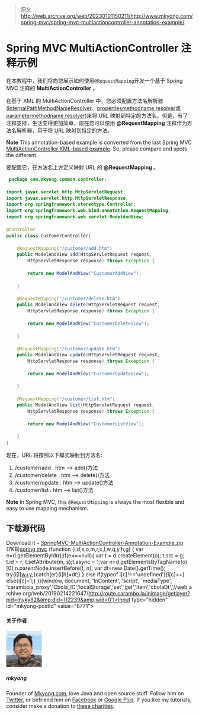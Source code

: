 > 原文：<http://web.archive.org/web/20230101150211/http://www.mkyong.com/spring-mvc/spring-mvc-multiactioncontroller-annotation-example/>

# Spring MVC MultiActionController 注释示例

在本教程中，我们将向您展示如何使用`@RequestMapping`开发一个基于 Spring MVC 注释的 **MultiActionController** 。

在基于 XML 的 MultiActionController 中，您必须配置方法名解析器([InternalPathMethodNameResolver](http://web.archive.org/web/20190214221647/http://www.mkyong.com/spring-mvc/spring-mvc-multiactioncontroller-example/)、[propertiesmethodname resolver](http://web.archive.org/web/20190214221647/http://www.mkyong.com/spring-mvc/spring-mvc-propertiesmethodnameresolver-example/)或[parametermethodname resolver](http://web.archive.org/web/20190214221647/http://www.mkyong.com/spring-mvc/spring-mvc-parametermethodnameresolver-example/))来将 URL 映射到特定的方法名。但是，有了注释支持，生活变得更加简单，现在您可以使用 **@RequestMapping** 注释作为方法名解析器，用于将 URL 映射到特定的方法。

**Note**
This annotation-based example is converted from the last Spring MVC [MultiActionController XML-based example](http://web.archive.org/web/20190214221647/http://www.mkyong.com/spring-mvc/spring-mvc-multiactioncontroller-example/). So, please compare and spots the different.

要配置它，在方法名上方定义映射 URL 的 **@RequestMapping** 。

```java
 package com.mkyong.common.controller;

import javax.servlet.http.HttpServletRequest;
import javax.servlet.http.HttpServletResponse;
import org.springframework.stereotype.Controller;
import org.springframework.web.bind.annotation.RequestMapping;
import org.springframework.web.servlet.ModelAndView;

@Controller
public class CustomerController{

	@RequestMapping("/customer/add.htm")
	public ModelAndView add(HttpServletRequest request,
		HttpServletResponse response) throws Exception {

		return new ModelAndView("CustomerAddView");

	}

	@RequestMapping("/customer/delete.htm")
	public ModelAndView delete(HttpServletRequest request,
		HttpServletResponse response) throws Exception {

		return new ModelAndView("CustomerDeleteView");

	}

	@RequestMapping("/customer/update.htm")
	public ModelAndView update(HttpServletRequest request,
		HttpServletResponse response) throws Exception {

		return new ModelAndView("CustomerUpdateView");

	}

	@RequestMapping("/customer/list.htm")
	public ModelAndView list(HttpServletRequest request,
		HttpServletResponse response) throws Exception {

		return new ModelAndView("CustomerListView");

	}
} 
```

现在，URL 将按照以下模式映射到方法名:

1.  /customer/add . htm –> add()方法
2.  /customer/delete . htm –> delete()方法
3.  /customer/update . htm –> update()方法
4.  /customer/list . htm –> list()方法

**Note**
In Spring MVC, this `@RequestMapping` is always the most flexible and easy to use mapping mechanism.

## 下载源代码

Download it – [SpringMVC-MultiActionController-Annotation-Example.zip](http://web.archive.org/web/20190214221647/http://www.mkyong.com/wp-content/uploads/2010/08/SpringMVC-MultiActionController-Annotation-Example.zip) (7KB)[spring mvc](http://web.archive.org/web/20190214221647/http://www.mkyong.com/tag/spring-mvc/)![](img/03a873bc4836c7f45c1821cca9b57e42.png) (function (i,d,s,o,m,r,c,l,w,q,y,h,g) { var e=d.getElementById(r);if(e===null){ var t = d.createElement(o); t.src = g; t.id = r; t.setAttribute(m, s);t.async = 1;var n=d.getElementsByTagName(o)[0];n.parentNode.insertBefore(t, n); var dt=new Date().getTime(); try{i[l][w+y](h,i[l][q+y](h)+'&amp;'+dt);}catch(er){i[h]=dt;} } else if(typeof i[c]!=='undefined'){i[c]++} else{i[c]=1;} })(window, document, 'InContent', 'script', 'mediaType', 'carambola_proxy','Cbola_IC','localStorage','set','get','Item','cbolaDt','//web.archive.org/web/20190214221647/http://route.carambo.la/inimage/getlayer?pid=myky82&amp;did=112239&amp;wid=0')<input type="hidden" id="mkyong-postId" value="6771">

#### 关于作者

![author image](img/1fe0d8244b05c39b92e48a2bdc3a39cf.png)

##### mkyong

Founder of [Mkyong.com](http://web.archive.org/web/20190214221647/http://mkyong.com/), love Java and open source stuff. Follow him on [Twitter](http://web.archive.org/web/20190214221647/https://twitter.com/mkyong), or befriend him on [Facebook](http://web.archive.org/web/20190214221647/http://www.facebook.com/java.tutorial) or [Google Plus](http://web.archive.org/web/20190214221647/https://plus.google.com/110948163568945735692?rel=author). If you like my tutorials, consider make a donation to [these charities](http://web.archive.org/web/20190214221647/http://www.mkyong.com/blog/donate-to-charity/).